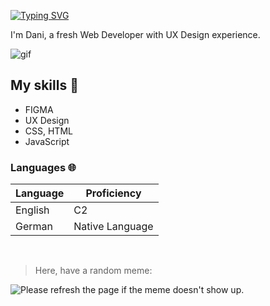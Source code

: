 [![Typing SVG](https://readme-typing-svg.demolab.com/?lines=Moin+moin)](https://git.io/typing-svg)


I'm Dani, a fresh Web Developer with UX Design experience.


![gif](https://github.com/Rishit-dagli/Rishit-dagli/blob/master/images/octocat-anime.gif)


## My skills 📜

- FIGMA
- UX Design
- CSS, HTML
- JavaScript


### Languages 🌐

| Language      | Proficiency        |
| ------------- | ------------------ |
| English       | C2                 |
| German        | Native Language    |                                                                   

<br>

> Here, have a random meme: 
<img src='https://random-memer.herokuapp.com/' title="Meme" alt="Please refresh the page if the meme doesn't show up.">




<!--
**d-opri/d-opri** is a ✨ _special_ ✨ repository because its `README.md` (this file) appears on your GitHub profile.

Here are some ideas to get you started:

- 🔭 I’m currently working on ...
- 🌱 I’m currently learning ...
- 👯 I’m looking to collaborate on ...
- 🤔 I’m looking for help with ...
- 💬 Ask me about ...
- 📫 How to reach me: ...
- 😄 Pronouns: ...
- ⚡ Fun fact: ...
-->
